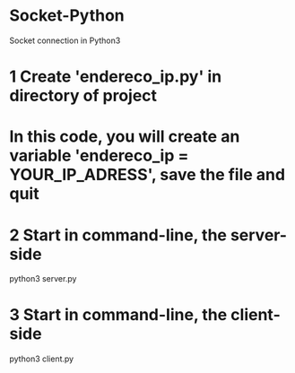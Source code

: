 # Socket-Python
Socket connection in Python3

# 1 Create 'endereco_ip.py' in directory of project
# In this code, you will create an variable 'endereco_ip = YOUR_IP_ADRESS', save the file and quit

# 2 Start in command-line, the server-side
python3 server.py

# 3 Start in command-line, the client-side
python3 client.py
